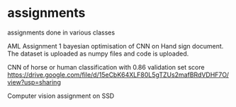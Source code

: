 # assignments
assignments done in various classes


AML Assignment 1 
bayesian optimisation of CNN on Hand sign document. The dataset is uploaded as numpy files and code is uploaded. 


CNN of horse or human classification with 0.86 validation set score 
https://drive.google.com/file/d/15eCbK64XLF80L5gTZUs2mafBRdVDHF7O/view?usp=sharing

Computer vision assignment on SSD 
